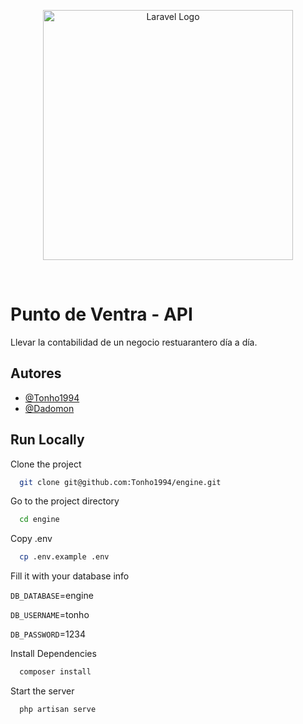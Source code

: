 <p align="center"><a href="https://laravel.com" target="_blank"><img src="https://raw.githubusercontent.com/laravel/art/master/logo-lockup/5%20SVG/2%20CMYK/1%20Full%20Color/laravel-logolockup-cmyk-red.svg" width="400" alt="Laravel Logo"></a></p>
<br>


# Punto de Ventra - API

Llevar la contabilidad de un negocio restuarantero día a día.


## Autores

- [@Tonho1994](https://github.com/Tonho1994)
- [@Dadomon](https://github.com/Dadomon)


## Run Locally

Clone the project

```bash
  git clone git@github.com:Tonho1994/engine.git
```

Go to the project directory

```bash
  cd engine
```

Copy .env

```bash
  cp .env.example .env
```

Fill it with your database info

   `DB_DATABASE`=engine

   `DB_USERNAME`=tonho

   `DB_PASSWORD`=1234

Install Dependencies

```bash
  composer install
```

Start the server

```bash
  php artisan serve
```


